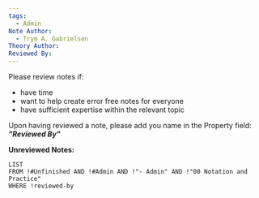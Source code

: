 ```yaml
---
tags:
  - Admin
Note Author:
  - Trym A. Gabrielsen
Theory Author: 
Reviewed By:
---
```

Please review notes if:
- have time
- want to help create error free notes for everyone
- have sufficient expertise within the relevant topic

Upon having reviewed a note, please add you name in the Property field: ***"Reviewed By"***

**Unreviewed Notes:**
```dataview
LIST
FROM !#Unfinished AND !#Admin AND !"- Admin" AND !"00 Notation and Practice"
WHERE !reviewed-by
```

